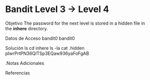 # Bandit Level 3 → Level 4

Objetivo
The password for the next level is stored in a hidden file in the **inhere** directory.

Datos de Acceso
bandit0
bandit0

Solución
ls
cd inhere
ls -la
cat .hidden
pIwrPrtPN36QITSp3EQaw936yaFoFgAB

.Notas Adicionales

Referencias